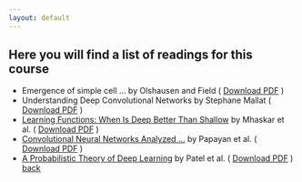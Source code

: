 ```yaml
---
layout: default
---
```


## Here you will find a list of readings for this course

* Emergence of simple cell ... by Olshausen and Field ( [Download PDF](https://courses.cs.washington.edu/courses/cse528/11sp/Olshausen-nature-paper.pdf) )
* Understanding Deep Convolutional Networks by Stephane Mallat ( [Download PDF](https://arxiv.org/pdf/1601.04920.pdf) )
* [Learning Functions: When Is Deep Better Than Shallow](https://arxiv.org/abs/1603.00988) by Mhaskar et al. ( [Download PDF](https://arxiv.org/pdf/1603.00988.pdf) )
* [Convolutional Neural Networks Analyzed ...](https://arxiv.org/abs/1607.08194) by Papayan et al. ( [Download PDF](https://arxiv.org/pdf/1607.08194.pdf) )
* [A Probabilistic Theory of Deep Learning](https://arxiv.org/abs/1504.00641) by Patel et al. ( [Download PDF](https://arxiv.org/pdf/1504.00641.pdf) )
[back](./)
